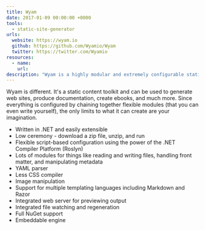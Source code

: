 ```yaml
---
title: Wyam
date: 2017-01-09 00:00:00 +0000
tools:
  - static-site-generator
urls:
  website: https://wyam.io
  github: https://github.com/Wyamio/Wyam
  twitter: https://twitter.com/Wyamio
resources:
  - name:
    url:
description: "Wyam is a highly modular and extremely configurable static content generator and toolkit."
---
```

Wyam is different. It's a static content toolkit and can be used to generate web sites, produce documentation, create ebooks, and much more. Since everything is configured by chaining together flexible modules (that you can even write yourself), the only limits to what it can create are your imagination.

- Written in .NET and easily extensible
- Low ceremony - download a zip file, unzip, and run
- Flexible script-based configuration using the power of the .NET Compiler Platform (Roslyn)
- Lots of modules for things like reading and writing files, handling front matter, and manipulating metadata
- YAML parser
- Less CSS compiler
- Image manipulation
- Support for multiple templating languages including Markdown and Razor
- Integrated web server for previewing output
- Integrated file watching and regeneration
- Full NuGet support
- Embeddable engine
